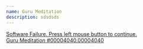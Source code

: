 ```yaml
---
name: Guru Meditation
description: sdsdsds
---
```


[Software Failure. Press left mouse button to continue.<br>
Guru Meditation #00004040.00004040
](/)
